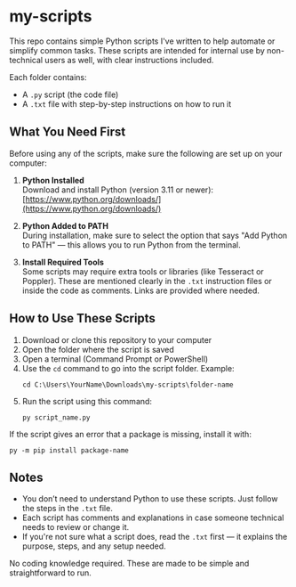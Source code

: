 # my-scripts

This repo contains simple Python scripts I've written to help automate or simplify common tasks. These scripts are intended for internal use by non-technical users as well, with clear instructions included.

Each folder contains:
- A `.py` script (the code file)
- A `.txt` file with step-by-step instructions on how to run it

## What You Need First

Before using any of the scripts, make sure the following are set up on your computer:

1. **Python Installed**  
   Download and install Python (version 3.11 or newer):  
   [https://www.python.org/downloads/](https://www.python.org/downloads/)

2. **Python Added to PATH**  
   During installation, make sure to select the option that says "Add Python to PATH" — this allows you to run Python from the terminal.

3. **Install Required Tools**  
   Some scripts may require extra tools or libraries (like Tesseract or Poppler). These are mentioned clearly in the `.txt` instruction files or inside the code as comments. Links are provided where needed.

## How to Use These Scripts

1. Download or clone this repository to your computer
2. Open the folder where the script is saved
3. Open a terminal (Command Prompt or PowerShell)
4. Use the `cd` command to go into the script folder. Example:
   ```
   cd C:\Users\YourName\Downloads\my-scripts\folder-name
   ```
5. Run the script using this command:
   ```
   py script_name.py
   ```

If the script gives an error that a package is missing, install it with:
```
py -m pip install package-name
```

## Notes

- You don’t need to understand Python to use these scripts. Just follow the steps in the `.txt` file.
- Each script has comments and explanations in case someone technical needs to review or change it.
- If you're not sure what a script does, read the `.txt` first — it explains the purpose, steps, and any setup needed.

No coding knowledge required. These are made to be simple and straightforward to run.

